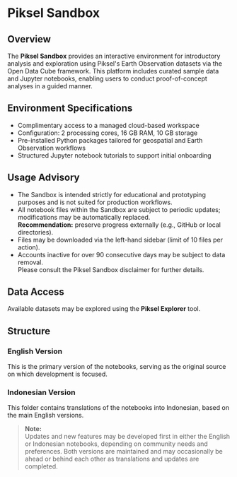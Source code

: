 # Piksel Sandbox

## Overview

The **Piksel Sandbox** provides an interactive environment for introductory analysis and exploration using Piksel's Earth Observation datasets via the Open Data Cube framework. This platform includes curated sample data and Jupyter notebooks, enabling users to conduct proof-of-concept analyses in a guided manner.

## Environment Specifications

- Complimentary access to a managed cloud-based workspace
- Configuration: 2 processing cores, 16 GB RAM, 10 GB storage
- Pre-installed Python packages tailored for geospatial and Earth Observation workflows
- Structured Jupyter notebook tutorials to support initial onboarding

## Usage Advisory

- The Sandbox is intended strictly for educational and prototyping purposes and is not suited for production workflows.
- All notebook files within the Sandbox are subject to periodic updates; modifications may be automatically replaced.  
  **Recommendation:** preserve progress externally (e.g., GitHub or local directories).
- Files may be downloaded via the left-hand sidebar (limit of 10 files per action).
- Accounts inactive for over 90 consecutive days may be subject to data removal.  
  Please consult the Piksel Sandbox disclaimer for further details.

## Data Access

Available datasets may be explored using the **Piksel Explorer** tool.

## Structure

### English Version

This is the primary version of the notebooks, serving as the original source on which development is focused.

### Indonesian Version

This folder contains translations of the notebooks into Indonesian, based on the main English versions.

> **Note:**  
> Updates and new features may be developed first in either the English or Indonesian notebooks, depending on community needs and preferences. Both versions are maintained and may occasionally be ahead or behind each other as translations and updates are completed.

